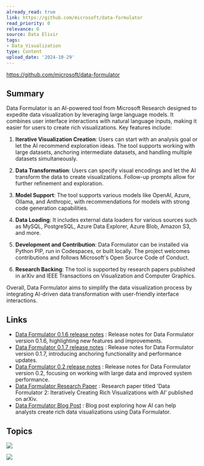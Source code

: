 ```yaml
---
already_read: true
link: https://github.com/microsoft/data-formulator
read_priority: 0
relevance: 0
source: Data Elixir
tags:
- Data_Visualization
type: Content
upload_date: '2024-10-29'
---
```


https://github.com/microsoft/data-formulator
## Summary

Data Formulator is an AI-powered tool from Microsoft Research designed to expedite data visualization by leveraging large language models. It combines user interface interactions with natural language inputs, making it easier for users to create rich visualizations. Key features include:

1. **Iterative Visualization Creation**: Users can start with an analysis goal or let the AI recommend exploration ideas. The tool supports working with large datasets, anchoring intermediate datasets, and handling multiple datasets simultaneously.

2. **Data Transformation**: Users can specify visual encodings and let the AI transform the data to create visualizations. Follow-up prompts allow for further refinement and exploration.

3. **Model Support**: The tool supports various models like OpenAI, Azure, Ollama, and Anthropic, with recommendations for models with strong code generation capabilities.

4. **Data Loading**: It includes external data loaders for various sources such as MySQL, PostgreSQL, Azure Data Explorer, Azure Blob, Amazon S3, and more.

5. **Development and Contribution**: Data Formulator can be installed via Python PIP, run in Codespaces, or built locally. The project welcomes contributions and follows Microsoft's Open Source Code of Conduct.

6. **Research Backing**: The tool is supported by research papers published in arXiv and IEEE Transactions on Visualization and Computer Graphics.

Overall, Data Formulator aims to simplify the data visualization process by integrating AI-driven data transformation with user-friendly interface interactions.
## Links

- [Data Formulator 0.1.6 release notes](https://github.com/microsoft/data-formulator/releases/tag/0.1.6) : Release notes for Data Formulator version 0.1.6, highlighting new features and improvements.
- [Data Formulator 0.1.7 release notes](https://github.com/microsoft/data-formulator/releases/tag/0.1.7) : Release notes for Data Formulator version 0.1.7, introducing anchoring functionality and performance updates.
- [Data Formulator 0.2 release notes](https://github.com/microsoft/data-formulator/releases/tag/0.2) : Release notes for Data Formulator version 0.2, focusing on working with large data and improved system performance.
- [Data Formulator Research Paper](https://arxiv.org/abs/2408.16119) : Research paper titled 'Data Formulator 2: Iteratively Creating Rich Visualizations with AI' published on arXiv.
- [Data Formulator Blog Post](https://www.microsoft.com/en-us/research/blog/data-formulator-exploring-how-ai-can-help-analysts-create-rich-data-visualizations/) : Blog post exploring how AI can help analysts create rich data visualizations using Data Formulator.

## Topics

![](topics/Tool/Data%20Formulator)

![](topics/Library/DuckDB)